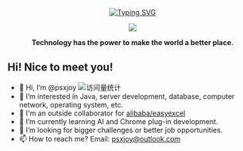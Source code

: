 
<div align="center">
  
  <!-- dynamic typing effect 动态打字效果 -->
  <div align="center">
    <a href="https://psxjoy.com/">
      <img src="https://readme-typing-svg.demolab.com?font=Fira+Code&pause=1000&random=false&width=435&lines=System.out.println(%22Hello+World!%22)&center=true" alt="Typing SVG" />
    </a>
  </div>

  <!-- knock code pictures 敲代码的图片 -->
  <img src="https://github-readme-stats.vercel.app/api?username=psxjoy" /><br>

  <!-- profile logo 个人资料徽标 -->
    
<p><b>Technology has the power to make the world a better place.</b></p>
</div>

## Hi! Nice to meet you!

<!-- 个人简介 -->
- 👋 Hi, I’m @psxjoy <img src="https://komarev.com/ghpvc/?username=psxjoy&label=Views&color=0e75b6&style=flat" alt="访问量统计" />
- 👀 I’m interested in Java, server development, database, computer network, operating system, etc.
- 🤖 I'm an outside collaborator for [alibaba/easyexcel](https://github.com/alibaba/easyexcel)
- 🌱 I’m currently learning AI and Chrome plug-in development.
- 💞️ I’m looking for bigger challenges or better job opportunities.
- 📫 How to reach me? Email: psxjoy@outlook.com
